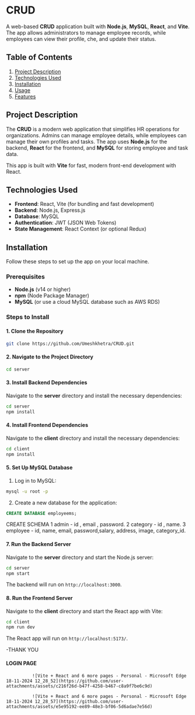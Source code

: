 

# CRUD

A web-based **CRUD** application built with **Node.js**, **MySQL**, **React**, and **Vite**. The app allows administrators to manage employee records, while employees can view their profile, che, and update their status.

## Table of Contents

1. [Project Description](#project-description)
2. [Technologies Used](#technologies-used)
3. [Installation](#installation)
4. [Usage](#usage)
5. [Features](#features)


## Project Description

The **CRUD** is a modern web application that simplifies HR operations for organizations. Admins can manage employee details, while employees can manage their own profiles and tasks. The app uses **Node.js** for the backend, **React** for the frontend, and **MySQL** for storing employee and task data.

This app is built with **Vite** for fast, modern front-end development with React.

## Technologies Used

- **Frontend**: React, Vite (for bundling and fast development)
- **Backend**: Node.js, Express.js
- **Database**: MySQL
- **Authentication**: JWT (JSON Web Tokens)
- **State Management**: React Context (or optional Redux)


## Installation

Follow these steps to set up the app on your local machine.

### Prerequisites

- **Node.js** (v14 or higher)
- **npm** (Node Package Manager)
- **MySQL** (or use a cloud MySQL database such as AWS RDS)

### Steps to Install

#### 1. Clone the Repository

```bash
git clone https://github.com/Umeshkhetra/CRUD.git
```

#### 2. Navigate to the Project Directory

```bash
cd server
```

#### 3. Install Backend Dependencies

Navigate to the **server** directory and install the necessary dependencies:

```bash
cd server
npm install
```

#### 4. Install Frontend Dependencies

Navigate to the **client** directory and install the necessary dependencies:

```bash
cd client
npm install
```

#### 5. Set Up MySQL Database

1. Log in to MySQL:

```bash
mysql -u root -p
```

2. Create a new database for the application:

```sql
CREATE DATABASE employeems;
```
CREATE SCHEMA 
1 admin - id , email , password.
2 category - id , name.
3 employee - id, name, email, password,salary, address, image, category_id.


#### 7. Run the Backend Server

Navigate to the **server** directory and start the Node.js server:

```bash
cd server
npm start
```

The backend will run on `http://localhost:3000`.

#### 8. Run the Frontend Server

Navigate to the **client** directory and start the React app with Vite:

```bash
cd client
npm run dev
```

The React app will run on `http://localhost:5173/`.

-THANK YOU
#### LOGIN PAGE 

              ![Vite + React and 6 more pages - Personal - Microsoft​ Edge 18-11-2024 12_28_52](https://github.com/user-attachments/assets/c216f26d-b47f-4258-b467-c8a9f7be6c9d)

              ![Vite + React and 6 more pages - Personal - Microsoft​ Edge 18-11-2024 12_28_57](https://github.com/user-attachments/assets/e5e95192-ee89-48e3-bf06-5d6adae7e56d)

